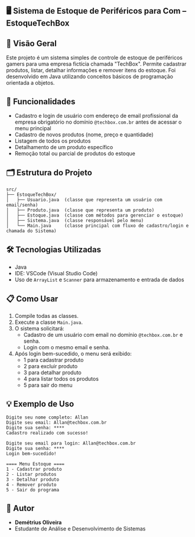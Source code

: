 ## 🖥️ Sistema de Estoque de Periféricos para Com – EstoqueTechBox

## 📄 Visão Geral
Este projeto é um sistema simples de controle de estoque de periféricos gamers para uma empresa fictícia chamada "TechBox". Permite cadastrar produtos, listar, detalhar informações e remover itens do estoque. Foi desenvolvido em Java utilizando conceitos básicos de programação orientada a objetos.

## 🚀 Funcionalidades
- Cadastro e login de usuário com endereço de email profissional da empresa obrigatório no domínio `@techbox.com.br` antes de acessar o menu principal
- Cadastro de novos produtos (nome, preço e quantidade)
- Listagem de todos os produtos
- Detalhamento de um produto específico
- Remoção total ou parcial de produtos do estoque


## 🗂️ Estrutura do Projeto
```
src/
├── EstoqueTechBox/
│   ├── Usuario.java  (classe que representa um usuário com email/senha)
│   ├── Produto.java  (classe que representa um produto)
│   ├── Estoque.java  (classe com métodos para gerenciar o estoque)
│   ├── Sistema.java  (classe responsável pelo menu)
│   └── Main.java     (classe principal com fluxo de cadastro/login e chamada do Sistema)
```

## 🛠️ Tecnologias Utilizadas
- Java 
- IDE: VSCode (Visual Studio Code)
- Uso de `ArrayList` e `Scanner` para armazenamento e entrada de dados

## 📋 Como Usar
1. Compile todas as classes.
2. Execute a classe `Main.java`.
3. O sistema solicitará:
   - Cadastro de um usuário com email no domínio `@techbox.com.br` e senha.
   - Login com o mesmo email e senha.
4. Após login bem-sucedido, o menu será exibido:
   - 1 para cadastrar produto
   - 2 para excluir produto
   - 3 para detalhar produto
   - 4 para listar todos os produtos
   - 5 para sair do menu

## 💡 Exemplo de Uso
```
Digite seu nome completo: Allan
Digite seu email: Allan@techbox.com.br
Digite sua senha: ****
Cadastro realizado com sucesso!

Digite seu email para login: Allan@techbox.com.br
Digite sua senha: ****
Login bem-sucedido!

==== Menu Estoque ====
1 - Cadastrar produto
2 - Listar produtos
3 - Detalhar produto
4 - Remover produto
5 - Sair do programa
```

## 👤 Autor
- **Demétrius Oliveira**
- Estudante de Análise e Desenvolvimento de Sistemas
